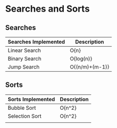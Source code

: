 # Searches and Sorts

## Searches

| Searches Implemented      | Description    |
| ------------------------- | -------------- |
| Linear Search             | O{n}           |
| Binary Search             | O{log(n)}      |
| Jump Search               | O{(n/m)+(m-1)} |

## Sorts

| Sorts Implemented         | Description |
| ------------------------- | ----------- |
| Bubble Sort               | O{n^2}      |
| Selection Sort            | O{n^2}      |
|                           |             |
